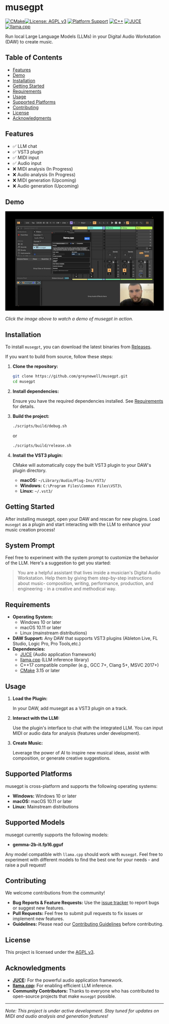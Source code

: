 # musegpt

[![CMake](https://github.com/greynewell/musegpt/actions/workflows/cmake.yml/badge.svg)](https://github.com/greynewell/musegpt/actions/workflows/cmake.yml)[![License: AGPL v3](https://img.shields.io/badge/License-AGPL%20v3-blue.svg)](https://www.gnu.org/licenses/agpl-3.0) [![Platform Support](https://img.shields.io/badge/platform-Windows%20%7C%20macOS%20%7C%20Linux-blue)](#supported-platforms) [![C++](https://img.shields.io/badge/c++-17-%2300599C.svg?logo=c%2B%2B&logoColor=white)](https://isocpp.org/) [![JUCE](https://img.shields.io/badge/JUCE-8-8DC63F&logo=juce&logoColor=white)](https://juce.com/) [![llama.cpp](https://img.shields.io/badge/llama.cpp-feff4aa-violet&logoColor=white)](https://github.com/ggerganov/llama.cpp/commit/feff4aa8461da7c432d144c11da4802e41fef3cf)

Run local Large Language Models (LLMs) in your Digital Audio Workstation (DAW) to create music.

## Table of Contents

- [Features](#features)
- [Demo](#demo)
- [Installation](#installation)
- [Getting Started](#getting-started)
- [Requirements](#requirements)
- [Usage](#usage)
- [Supported Platforms](#supported-platforms)
- [Contributing](#contributing)
- [License](#license)
- [Acknowledgments](#acknowledgments)

## Features

- ✅ LLM chat
- ✅ VST3 plugin
- ✅ MIDI input
- ✅ Audio input
- ❌ MIDI analysis (In Progress)
- ❌ Audio analysis (In Progress)
- ❌ MIDI generation (Upcoming)
- ❌ Audio generation (Upcoming)

## Demo

[![musegpt Demo](assets/demo-thumbnail.png)](https://x.com/greynewell/status/1834805775686156534)

*Click the image above to watch a demo of musegpt in action.*

## Installation

To install `musegpt`, you can download the latest binaries from [Releases](https://github.com/greynewell/musegpt/releases).

If you want to build from source, follow these steps:

1. **Clone the repository:**

   ```bash
   git clone https://github.com/greynewell/musegpt.git
   cd musegpt
   ```

2. **Install dependencies:**

   Ensure you have the required dependencies installed. See [Requirements](#requirements) for details.

3. **Build the project:**

   ```bash
   ./scripts/build/debug.sh
   ```
   
   or
   
   ```bash
   ./scripts/build/release.sh
   ```

4. **Install the VST3 plugin:**

   CMake will automatically copy the built VST3 plugin to your DAW's plugin directory.

   - **macOS:** `~/Library/Audio/Plug-Ins/VST3/`
   - **Windows:** `C:\Program Files\Common Files\VST3\`
   - **Linux:** `~/.vst3/`

## Getting Started

After installing musegpt, open your DAW and rescan for new plugins. Load `musegpt` as a plugin and start interacting with the LLM to enhance your music creation process!

## System Prompt

Feel free to experiment with the system prompt to customize the behavior of the LLM. Here's a suggestion to get you started:

> You are a helpful assistant that lives inside a musician's Digital Audio Workstation. Help them by giving them step-by-step instructions about music- composition, writing, performance, production, and engineering - in a creative and methodical way.

## Requirements

- **Operating System:**
  - Windows 10 or later
  - macOS 10.11 or later
  - Linux (mainstream distributions)
- **DAW Support:** Any DAW that supports VST3 plugins (Ableton Live, FL Studio, Logic Pro, Pro Tools,etc.)
- **Dependencies:**
  - [JUCE](https://juce.com/) (Audio application framework)
  - [llama.cpp](https://github.com/ggerganov/llama.cpp) (LLM inference library)
  - C++17 compatible compiler (e.g., GCC 7+, Clang 5+, MSVC 2017+)
  - [CMake](https://cmake.org/) 3.15 or later

## Usage

1. **Load the Plugin:**

   In your DAW, add musegpt as a VST3 plugin on a track.

2. **Interact with the LLM:**

   Use the plugin's interface to chat with the integrated LLM. You can input MIDI or audio data for analysis (features under development).

3. **Create Music:**

   Leverage the power of AI to inspire new musical ideas, assist with composition, or generate creative suggestions.

## Supported Platforms

musegpt is cross-platform and supports the following operating systems:

- **Windows:** Windows 10 or later
- **macOS:** macOS 10.11 or later
- **Linux:** Mainstream distributions

## Supported Models

musegpt currently supports the following models:

- **gemma-2b-it.fp16.gguf**

Any model compatible with `llama.cpp` should work with `musegpt`. Feel free to experiment with different models to find the best one for your needs - and raise a pull request!

## Contributing

We welcome contributions from the community!

- **Bug Reports & Feature Requests:** Use the [issue tracker](https://github.com/greynewell/musegpt/issues) to report bugs or suggest new features.
- **Pull Requests:** Feel free to submit pull requests to fix issues or implement new features.
- **Guidelines:** Please read our [Contributing Guidelines](CONTRIBUTING.md) before contributing.

## License

This project is licensed under the [AGPL v3](LICENSE).

## Acknowledgments

- **[JUCE](https://juce.com/):** For the powerful audio application framework.
- **[llama.cpp](https://github.com/ggerganov/llama.cpp):** For enabling efficient LLM inference.
- **Community Contributors:** Thanks to everyone who has contributed to open-source projects that make `musegpt` possible.

---

*Note: This project is under active development. Stay tuned for updates on MIDI and audio analysis and generation features!*
